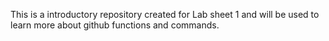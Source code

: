 This is a introductory repository created for Lab sheet 1 and will be used to learn more about github functions and commands.
